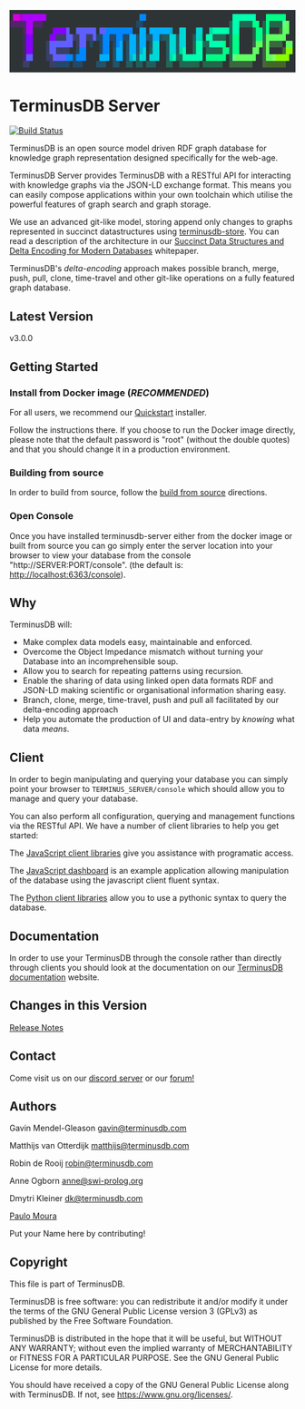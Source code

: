 ![](terminusdb.png)

# TerminusDB Server

[![Build Status](https://travis-ci.com/terminusdb/terminusdb-server.svg?branch=master)](https://travis-ci.com/terminusdb/terminusdb-server)

TerminusDB is an open source model driven RDF graph database for
knowledge graph representation designed specifically for the web-age.

TerminusDB Server provides TerminusDB with a RESTful API for interacting
with knowledge graphs via the JSON-LD exchange format. This means you
can easily compose applications within your own toolchain which
utilise the powerful features of graph search and graph storage.

We use an advanced git-like model, storing append only changes to
graphs represented in succinct datastructures using
[terminusdb-store](https://github.com/terminusdb/terminusdb-store). You
can read a description of the architecture in our [Succinct Data Structures and Delta Encoding for Modern Databases](docs/whitepaper/terminusdb.pdf)
whitepaper.

TerminusDB's *delta-encoding* approach makes possible branch, merge,
push, pull, clone, time-travel and other git-like operations on a fully
featured graph database.

## Latest Version

v3.0.0

## Getting Started

### Install from Docker image (*RECOMMENDED*)

For all users, we recommend our [Quickstart](https://github.com/terminusdb/terminusdb-quickstart) installer.

Follow the instructions there. If you choose to run the Docker image directly, please note that
the default password is "root" (without the double quotes) and that you should change it in a
production environment.

### Building from source

In order to build from source, follow the [build from source](docs/BUILD.md) directions.

### Open Console

Once you have installed terminusdb-server either from the docker image or built from source you can go simply enter the server location into your browser to view your database from the console "http://SERVER:PORT/console". (the default is: [http://localhost:6363/console](http://localhost:6363/console)).

## Why

TerminusDB will:

* Make complex data models easy, maintainable and enforced.
* Overcome the Object Impedance mismatch without turning your Database into an incomprehensible soup.
* Allow you to search for repeating patterns using recursion.
* Enable the sharing of data using linked open data formats RDF and JSON-LD making scientific or organisational information sharing easy.
* Branch, clone, merge, time-travel, push and pull all facilitated by our delta-encoding approach
* Help you automate the production of UI and data-entry by *knowing* what data *means*.

## Client

In order to begin manipulating and querying your database you can
simply point your browser to `TERMINUS_SERVER/console` which should
allow you to manage and query your database.

You can also perform all configuration, querying and management
functions via the RESTful API. We have a number of client libraries to
help you get started:

The [JavaScript client libraries](https://github.com/terminusdb/terminus-client) give you
assistance with programatic access.

The [JavaScript dashboard](https://github.com/terminusdb/terminus-dashboard) is an example
application allowing manipulation of the database using the javascript client fluent syntax.

The [Python client libraries](https://github.com/terminusdb/terminus-client-python) allow
you to use a pythonic syntax to query the database.

## Documentation

In order to use your TerminusDB through the console rather than
directly through clients you should look at the documentation on our
[TerminusDB documentation](https://terminusdb.com/docs/) website.

## Changes in this Version

[Release Notes](RELEASE_NOTES.md)

## Contact

Come visit us on our [discord server](https://discord.gg/yTJKAma)
or our [forum!](https://discuss.terminusdb.com)

## Authors

Gavin Mendel-Gleason <gavin@terminusdb.com>

Matthijs van Otterdijk <matthijs@terminusdb.com>

Robin de Rooij <robin@terminusdb.com>

Anne Ogborn <anne@swi-prolog.org>

Dmytri Kleiner <dk@terminusdb.com>

[Paulo Moura](https://github.com/pmoura)

Put your Name here by contributing!

## Copyright

This file is part of TerminusDB.

TerminusDB is free software: you can redistribute it and/or modify
it under the terms of the GNU General Public License version 3 (GPLv3) as published by
the Free Software Foundation.

TerminusDB is distributed in the hope that it will be useful,
but WITHOUT ANY WARRANTY; without even the implied warranty of
MERCHANTABILITY or FITNESS FOR A PARTICULAR PURPOSE.  See the
GNU General Public License for more details.

You should have received a copy of the GNU General Public License
along with TerminusDB.  If not, see <https://www.gnu.org/licenses/>.
